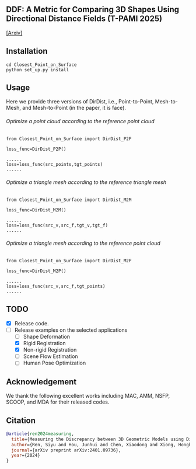 ## DDF:  A Metric for Comparing 3D Shapes Using Directional Distance Fields (T-PAMI 2025)

[[Arxiv]](https://arxiv.org/abs/2401.09736)

## Installation

```
cd Closest_Point_on_Surface
python set_up.py install
```

## Usage

Here we provide three versions of DirDist, i.e., Point-to-Point, Mesh-to-Mesh, and Mesh-to-Point (in the paper, it is face).

###### Optimize a point cloud according to the reference point cloud

```
from Closest_Point_on_Surface import DirDist_P2P

loss_func=DirDist_P2P()

......
loss=loss_func(src_points,tgt_points)
......
```

###### Optimize a triangle mesh according to the reference triangle mesh

```
from Closest_Point_on_Surface import DirDist_M2M

loss_func=DirDist_M2M()

......
loss=loss_func(src_v,src_f,tgt_v,tgt_f)
......
```

###### Optimize a triangle mesh according to the reference point cloud

```
from Closest_Point_on_Surface import DirDist_M2P

loss_func=DirDist_M2P()

......
loss=loss_func(src_v,src_f,tgt_points)
......
```

## TODO

* [X] Release code.
* [ ] Release examples on the selected applications
  * [ ] Shape Deformation
  * [X] Rigid Registration
  * [X] Non-rigid Registration
  * [ ] Scene Flow Estimation
  * [ ] Human Pose Optimization

## Acknowledgement

We thank the following excellent works including MAC, AMM, NSFP, SCOOP, and MDA for their released codes.

## Citation
```bibtex
@article{ren2024measuring,
  title={Measuring the Discrepancy between 3D Geometric Models using Directional Distance Fields},
  author={Ren, Siyu and Hou, Junhui and Chen, Xiaodong and Xiong, Hongkai and Wang, Wenping},
  journal={arXiv preprint arXiv:2401.09736},
  year={2024}
}
```
